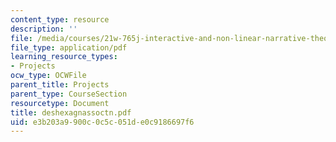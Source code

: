```yaml
---
content_type: resource
description: ''
file: /media/courses/21w-765j-interactive-and-non-linear-narrative-theory-and-practice-spring-2004/e3b203a9900c0c5c051de0c9186697f6_deshexagnassoctn.pdf
file_type: application/pdf
learning_resource_types:
- Projects
ocw_type: OCWFile
parent_title: Projects
parent_type: CourseSection
resourcetype: Document
title: deshexagnassoctn.pdf
uid: e3b203a9-900c-0c5c-051d-e0c9186697f6
---
```

